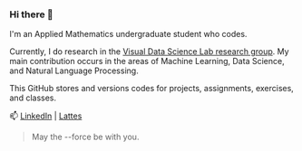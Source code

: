 ### Hi there 👋

I'm an Applied Mathematics undergraduate student who codes.

Currently, I do research in the [Visual Data Science Lab research group](https://github.com/visual-ds). My main contribution occurs in the areas of Machine Learning, Data Science, and Natural Language Processing.

This GitHub stores and versions codes for projects, assignments, exercises, and classes.

📫 [LinkedIn](https://www.linkedin.com/in/lucasresck/) | [Lattes](http://lattes.cnpq.br/6918672604813151)

> May the --force be with you.
